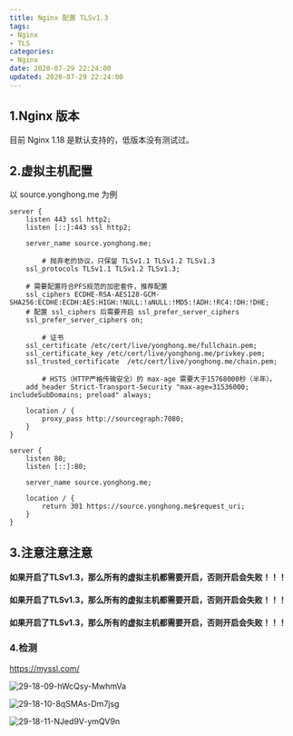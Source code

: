 ```yaml
---
title: Nginx 配置 TLSv1.3
tags:
- Nginx
- TLS
categories:
- Nginx
date: 2020-07-29 22:24:00
updated: 2020-07-29 22:24:00
---
```


## 1.Nginx 版本

目前 Nginx 1.18 是默认支持的，低版本没有测试过。

## 2.虚拟主机配置

<!--more-->

以 source.yonghong.me 为例

```
server {
    listen 443 ssl http2;
    listen [::]:443 ssl http2;

    server_name source.yonghong.me;

		# 抛弃老的协议，只保留 TLSv1.1 TLSv1.2 TLSv1.3
    ssl_protocols TLSv1.1 TLSv1.2 TLSv1.3;
    
    # 需要配置符合PFS规范的加密套件，推荐配置
    ssl_ciphers ECDHE-RSA-AES128-GCM-SHA256:ECDHE:ECDH:AES:HIGH:!NULL:!aNULL:!MD5:!ADH:!RC4:!DH:!DHE;
    # 配置 ssl_ciphers 后需要开启 ssl_prefer_server_ciphers
    ssl_prefer_server_ciphers on;

		# 证书
    ssl_certificate /etc/cert/live/yonghong.me/fullchain.pem;
    ssl_certificate_key /etc/cert/live/yonghong.me/privkey.pem;
    ssl_trusted_certificate  /etc/cert/live/yonghong.me/chain.pem;

		# HSTS（HTTP严格传输安全）的 max-age 需要大于15768000秒（半年）。
    add_header Strict-Transport-Security "max-age=31536000; includeSubDomains; preload" always;

    location / {
        proxy_pass http://sourcegraph:7080;
    }
}

server {
    listen 80;
    listen [::]:80;

    server_name source.yonghong.me;

    location / {
        return 301 https://source.yonghong.me$request_uri;
    }
}
```

## 3.注意注意注意

#### 如果开启了TLSv1.3，那么所有的虚拟主机都需要开启，否则开启会失败！！！

#### 如果开启了TLSv1.3，那么所有的虚拟主机都需要开启，否则开启会失败！！！

#### 如果开启了TLSv1.3，那么所有的虚拟主机都需要开启，否则开启会失败！！！

### 4.检测

https://myssl.com/

![29-18-09-hWcQsy-MwhmVa](https://up-img.yonghong.tech/pic/2020/07/29-18-09-29-18-09-hWcQsy-MwhmVa-48nHB8.png)


![29-18-10-8qSMAs-Dm7jsg](https://up-img.yonghong.tech/pic/2020/07/29-18-10-29-18-10-8qSMAs-Dm7jsg-hlQldx.png)


![29-18-11-NJed9V-ymQV9n](https://up-img.yonghong.tech/pic/2020/07/29-18-11-29-18-11-NJed9V-ymQV9n-MMdQoT.png)